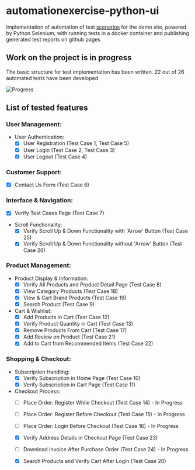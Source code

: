 # automationexercise-python-ui

Implementation of automation of test [scenarios](https://automationexercise.com/test_cases) for the demo site, powered by Python Selenium, with running tests in a docker container and publishing generated test reports on github pages

## Work on the project is in progress

The basic structure for test implementation has been written.
22 out of 26 automated tests have been developed

![Progress](https://progress-bar.dev/75/?title=done)

## List of tested features 

### User Management:
   - User Authentication:
     - [x] User Registration (Test Case 1, Test Case 5)
     - [x] User Login (Test Case 2, Test Case 3) 
     - [x] User Logout (Test Case 4)

### Customer Support:
   - [x] Contact Us Form (Test Case 6)

### Interface & Navigation:
   - [x] Verify Test Cases Page (Test Case 7)
   - Scroll Functionality:
     - [x] Verify Scroll Up & Down Functionality with 'Arrow' Button (Test Case 25)
     - [x] Verify Scroll Up & Down Functionality without 'Arrow' Button (Test Case 26)

### Product Management:
   - Product Display & Information:
     - [x] Verify All Products and Product Detail Page (Test Case 8)
     - [x] View Category Products (Test Case 18) 
     - [x] View & Cart Brand Products (Test Case 19)
     - [x] Search Product (Test Case 9) 
   - Cart & Wishlist:
     - [x] Add Products in Cart (Test Case 12)
     - [x] Verify Product Quantity in Cart (Test Case 13)
     - [x] Remove Products From Cart (Test Case 17)
     - [x] Add Review on Product (Test Case 21)
     - [x] Add to Cart from Recommended Items (Test Case 22)

### Shopping & Checkout:
   - Subscription Handling:
     - [x] Verify Subscription in Home Page (Test Case 10)
     - [x] Verify Subscription in Cart Page (Test Case 11)
   - Checkout Process:
     - [ ] Place Order: Register While Checkout (Test Case 14) - In Progress
     - [ ] Place Order: Register Before Checkout (Test Case 15) - In Progress
     - [ ] Place Order: Login Before Checkout (Test Case 16) - In Progress
     - [x] Verify Address Details in Checkout Page (Test Case 23) 
     - [ ] Download Invoice After Purchase Order (Test Case 24) - In Progress
     - [x] Search Products and Verify Cart After Login (Test Case 20) 


